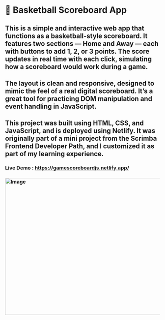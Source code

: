 # 🏀 Basketball Scoreboard App

## This is a simple and interactive web app that functions as a basketball-style scoreboard. It features two sections — Home and Away — each with buttons to add 1, 2, or 3 points. The score updates in real time with each click, simulating how a scoreboard would work during a game.

## The layout is clean and responsive, designed to mimic the feel of a real digital scoreboard. It’s a great tool for practicing DOM manipulation and event handling in JavaScript.

## This project was built using HTML, CSS, and JavaScript, and is deployed using Netlify. It was originally part of a mini project from the Scrimba Frontend Developer Path, and I customized it as part of my learning experience.

### Live Demo : https://gamescoreboardjs.netlify.app/

### <img width="950" height="445" alt="Image" src="https://github.com/user-attachments/assets/0d800e4f-7297-439c-a239-46805b64c651" />
